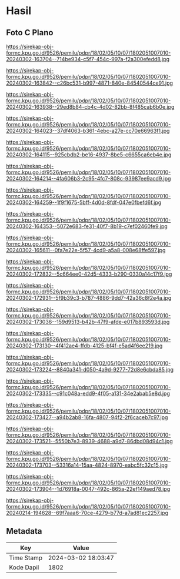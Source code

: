 # Hasil

## Foto C Plano

https://sirekap-obj-formc.kpu.go.id/9526/pemilu/pdpr/18/02/05/10/07/1802051007010-20240302-163704--714be934-c5f7-454c-997a-f2a300efedd8.jpg

https://sirekap-obj-formc.kpu.go.id/9526/pemilu/pdpr/18/02/05/10/07/1802051007010-20240302-163842--c26bc531-b997-4871-840e-84540544ce91.jpg

https://sirekap-obj-formc.kpu.go.id/9526/pemilu/pdpr/18/02/05/10/07/1802051007010-20240302-163938--29ed8b84-cb4c-4d02-82bb-8f485cab6b0e.jpg

https://sirekap-obj-formc.kpu.go.id/9526/pemilu/pdpr/18/02/05/10/07/1802051007010-20240302-164023--37df4063-b361-4ebc-a27e-cc70e66963f1.jpg

https://sirekap-obj-formc.kpu.go.id/9526/pemilu/pdpr/18/02/05/10/07/1802051007010-20240302-164115--925cbdb2-be16-4937-8be5-c6655ca6eb4e.jpg

https://sirekap-obj-formc.kpu.go.id/9526/pemilu/pdpr/18/02/05/10/07/1802051007010-20240302-164214--4fa606b3-2c95-4fc7-808c-93987ee9acd9.jpg

https://sirekap-obj-formc.kpu.go.id/9526/pemilu/pdpr/18/02/05/10/07/1802051007010-20240302-164259--1f9f1675-5bff-4d0d-8fdf-047e0fbefd6f.jpg

https://sirekap-obj-formc.kpu.go.id/9526/pemilu/pdpr/18/02/05/10/07/1802051007010-20240302-164353--5072e683-fe31-40f7-8b19-c7ef02460fe9.jpg

https://sirekap-obj-formc.kpu.go.id/9526/pemilu/pdpr/18/02/05/10/07/1802051007010-20240302-165611--0fa7e22e-5f57-4cd9-a5a8-008e68ffe597.jpg

https://sirekap-obj-formc.kpu.go.id/9526/pemilu/pdpr/18/02/05/10/07/1802051007010-20240302-172832--5c664ee0-42d5-4333-b290-0330a14c17f9.jpg

https://sirekap-obj-formc.kpu.go.id/9526/pemilu/pdpr/18/02/05/10/07/1802051007010-20240302-172931--5f9b39c3-b787-4886-9dd7-42a36c8f2e4a.jpg

https://sirekap-obj-formc.kpu.go.id/9526/pemilu/pdpr/18/02/05/10/07/1802051007010-20240302-173036--159d9513-b42b-47f9-afde-e017b893593d.jpg

https://sirekap-obj-formc.kpu.go.id/9526/pemilu/pdpr/18/02/05/10/07/1802051007010-20240302-173130--4f412ae4-ffdb-4125-bf4f-e5ad4f6ee219.jpg

https://sirekap-obj-formc.kpu.go.id/9526/pemilu/pdpr/18/02/05/10/07/1802051007010-20240302-173224--8840a341-d050-4a9d-9277-72d8e6cbda85.jpg

https://sirekap-obj-formc.kpu.go.id/9526/pemilu/pdpr/18/02/05/10/07/1802051007010-20240302-173335--c91c048a-edd9-4f05-a131-34e2abab5e8d.jpg

https://sirekap-obj-formc.kpu.go.id/9526/pemilu/pdpr/18/02/05/10/07/1802051007010-20240302-173427--a94b2ab8-16fa-4807-94f2-2f6caceb7c97.jpg

https://sirekap-obj-formc.kpu.go.id/9526/pemilu/pdpr/18/02/05/10/07/1802051007010-20240302-173521--5550b7e3-8939-4688-a9d7-86dbd08d94c1.jpg

https://sirekap-obj-formc.kpu.go.id/9526/pemilu/pdpr/18/02/05/10/07/1802051007010-20240302-173703--53316a14-15aa-4824-8970-eabc5fc32c15.jpg

https://sirekap-obj-formc.kpu.go.id/9526/pemilu/pdpr/18/02/05/10/07/1802051007010-20240302-173904--1d76918a-0047-492c-865a-22ef149aed78.jpg

https://sirekap-obj-formc.kpu.go.id/9526/pemilu/pdpr/18/02/05/10/07/1802051007010-20240214-194628--69f7aaa6-70ce-4279-b77d-a7ad81ec2257.jpg


## Metadata

| Key        | Value               |
| ---------- | ------------------- |
| Time Stamp | 2024-03-02 18:03:47 |
| Kode Dapil | 1802                |



